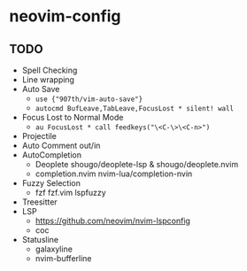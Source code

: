 # neovim-config

## TODO
- Spell Checking
- Line wrapping
- Auto Save
  - `use {"907th/vim-auto-save"}`
  - `autocmd BufLeave,TabLeave,FocusLost * silent! wall`
- Focus Lost to Normal Mode
  - `au FocusLost * call feedkeys("\<C-\>\<C-n>")`
- Projectile
- Auto Comment out/in
- AutoCompletion
    - Deoplete shougo/deoplete-lsp & shougo/deoplete.nvim
    - completion.nvim  nvim-lua/completion-nvin
- Fuzzy Selection
  - fzf fzf.vim lspfuzzy
- Treesitter
- LSP
  - https://github.com/neovim/nvim-lspconfig
  - coc
- Statusline
  - galaxyline
  - nvim-bufferline